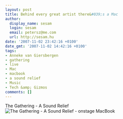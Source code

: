 ```yaml
---
layout: post
title: Behind every great artist there&#039;s a Mac
author:
  display_name: sesam
  login: sesam
  email: petersz@me.com
  url: http://sesam.hu
date: '2007-11-02 23:42:16 +0100'
date_gmt: '2007-11-02 14:42:16 +0100'
tags:
- Anneke van Giersbergen
- gathering
- live
- Mac
- macbook
- a sound relief
- Music
- Tech &amp; Gizmos
comments: []
---
```


The Gathering - A Sound Relief  
![The Gathering - A Sound Relief - onstage MacBook](http://www.sesam.hu.php5-19.dfw1-2.websitetestlink.com/wp-content/uploads/2007/11/gathering-with-mac.jpg)
